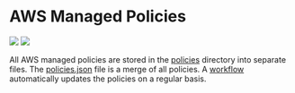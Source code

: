 # AWS Managed Policies

![](https://shields.io/date/1744008065.svg?label=last%20run)
![](https://shields.io/date/1744008065.svg?label=last%20updated)

All AWS managed policies are stored in the [policies](policies) directory into
separate files. The [policies.json](policies/policies.json) file is a merge of
all policies. A [workflow](.github/workflows/list-policies.yaml) automatically
updates the policies on a regular basis.
